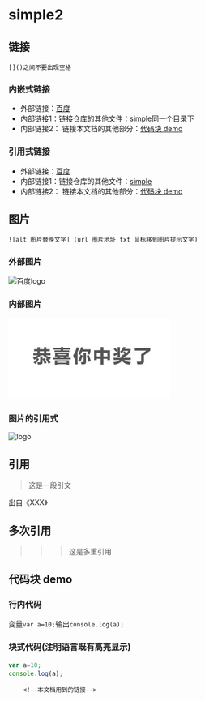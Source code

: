 # simple2

## 链接

    []()之间不要出现空格

### 内嵌式链接
- 外部链接：[百度](http://www.baidu.com)
- 内部链接1：链接仓库的其他文件：[simple](simple.md)同一个目录下
- 内部链接2： 链接本文档的其他部分：[代码块 demo](simple.md#代码块-demo)
### 引用式链接
- 外部链接：[百度]
- 内部链接1：链接仓库的其他文件：[simple]
- 内部链接2： 链接本文档的其他部分：[代码块 demo]


## 图片

    ![alt 图片替换文字] (url 图片地址 txt 鼠标移到图片提示文字)  
### 外部图片
![百度logo](https://www.baidu.com/img/bd_logo1.png '百度logo')
### 内部图片
![](images/p_1.jpg)
### 图片的引用式
![logo][百度logo]


## 引用
> 这是一段引文  

出自《XXX》  
## 多次引用  
>>> 这是多重引用

## 代码块 demo
### 行内代码
变量`var a=10;`输出`console.log(a);`

### 块式代码(注明语言既有高亮显示)

```javascript
var a=10;
console.log(a);
```

        <!--本文档用到的链接-->
[百度]: http://www.baidu.com
[simple]: simple.md
[代码块 demo]: simple2.md#代码-demo

[百度logo]: https://www.baidu.com/img/bd_logo1.png
